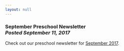 ```yaml
---
layout: null
---
```


<h3 class="ui header">
  September Preschool Newsletter
  <div class="sub header">
    <i>Posted September 11, 2017</i>
  </div>
</h3>

Check out our preschool newsletter for
<a href="{{ site.baseurl }}/assets/newsletters/2017-2018/COH_September_2017_Newsletter.pdf">September 2017</a>.
